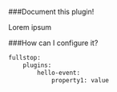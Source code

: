 ###Document this plugin!

Lorem ipsum

###How can I configure it?

```xml
fullstop:
    plugins:
        hello-event:
            property1: value
```